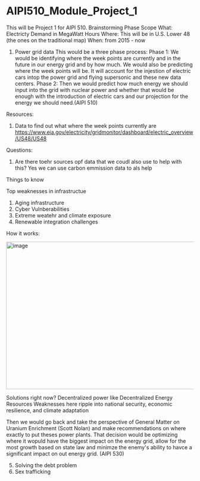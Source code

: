 # AIPI510_Module_Project_1
This will be Project 1 for AIPI 510.
Brainstorming Phase
Scope
What: Electricty Demand in MegaWatt Hours
Where: This will be in U.S. Lower 48 (the ones on the traditional map)
When: from 2015 - now

1. Power grid data
   This would be a three phase process:
   Phase 1: We would be identifying where the week points are currently and in the future in our energy grid and by how much. We would also be predicting where the week points will be. It will account for the injestion of electric cars intop the power grid and flying supersonic and these new data centers.
   Phase 2: Then we would predict how much energy we should input into the grid with nuclear power and whether that would be enough with the introduction of electric cars and our projection for the energy we should need.(AIPI 510)

Resources:
1. Data to find out what where the week points currently are
https://www.eia.gov/electricity/gridmonitor/dashboard/electric_overview/US48/US48

Questions:
1. Are there toehr sources opf data that we coudl also use to help with this?
Yes we can use carbon emmission data to als help 

Things to know

Top weaknesses in infrastructue
1. Aging infrastructure
2. Cyber Vulnberabilities
3. Extreme weatehr and climate exposure
4. Renewable integration challenges

How it works:

<img width="865" height="395" alt="image" src="https://github.com/user-attachments/assets/9aeb554b-fd62-4125-b839-5f72bf89d89d" />

Solutions right now?
Decentralized power like Decentralized Energy Resources
Weaknesses here ripple into national security, economic resilience, and climate adaptation

   Then we would go back and take the perspective of General Matter on Uranium Enrichment (Scott Nolan) and make recommendations on where exactly to put theses power plants. That decision would be optimizing where it wopuld have the biggest impact on the energy grid, allow for the most growth based on state law and minimze the enemy's ability to havce a significant impact on out energy grid. (AIPI 530)

   
5. Solving the debt problem
6. Sex trafficking
